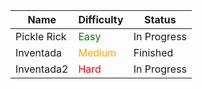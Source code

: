 
| <b>Name</b> | <b>Difficulty</b> | <b>Status</b> | 
| ---------- | ---------- | ---------- | 
| Pickle Rick | <font color="green">Easy</font> | In Progress |
| Inventada | <font color="orange">Medium</font> | Finished |
| Inventada2 | <font color="red">Hard</font> | In Progress |



